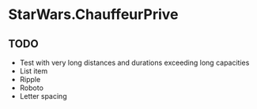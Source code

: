 # StarWars.ChauffeurPrive



## TODO

- Test with very long distances and durations exceeding long capacities
- List item
 - Ripple
 - Roboto
 - Letter spacing